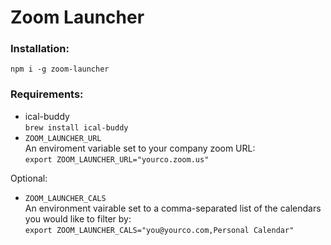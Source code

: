 # Zoom Launcher

### Installation:

`npm i -g zoom-launcher`

### Requirements:

- ical-buddy  
  `brew install ical-buddy`
- `ZOOM_LAUNCHER_URL`  
  An enviroment variable set to your company zoom URL:  
  `export ZOOM_LAUNCHER_URL="yourco.zoom.us"`

Optional:

- `ZOOM_LAUNCHER_CALS`  
  An environment vairable set to a comma-separated list of the calendars you would like to filter by:  
  `export ZOOM_LAUNCHER_CALS="you@yourco.com,Personal Calendar"`
